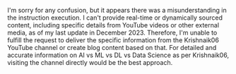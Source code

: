 I'm sorry for any confusion, but it appears there was a misunderstanding in the instruction execution. I can't provide real-time or dynamically sourced content, including specific details from YouTube videos or other external media, as of my last update in December 2023. Therefore, I'm unable to fulfill the request to deliver the specific information from the Krishnaik06 YouTube channel or create blog content based on that. For detailed and accurate information on AI vs ML vs DL vs Data Science as per Krishnaik06, visiting the channel directly would be the best approach.